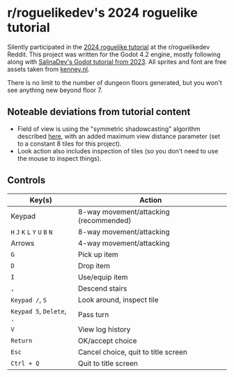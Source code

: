 # r/roguelikedev's 2024 roguelike tutorial

Silently participated in the [2024 roguelike tutorial](https://www.reddit.com/r/roguelikedev/comments/1dt8bqm/roguelikedev_does_the_complete_roguelike_tutorial/) at the r/roguelikedev Reddit. This project was written for the Godot 4.2 engine, mostly following along with [SalinaDev's Godot tutorial from 2023](https://selinadev.github.io/tags/roguelike/). All sprites and font are free assets taken from [kenney.nl](https://kenney.nl/).

There is no limit to the number of dungeon floors generated, but you won't see anything new beyond floor 7.

## Noteable deviations from tutorial content

- Field of view is using the "symmetric shadowcasting" algorithm described [here](https://www.albertford.com/shadowcasting/), with an added maximum view distance parameter (set to a constant 8 tiles for this project).
- Look action also includes inspection of tiles (so you don't need to use the mouse to inspect things).

## Controls

| Key(s) | Action |
| --- | --- |
| Keypad | 8-way movement/attacking (recommended) |
| `H` `J` `K` `L` `Y` `U` `B` `N` | 8-way movement/attacking |
| Arrows | 4-way movement/attacking |
| `G` | Pick up item |
| `D` | Drop item |
| `I` | Use/equip item |
| `,` | Descend stairs |
| `Keypad /`, `S` | Look around, inspect tile |
| `Keypad 5`, `Delete`, `.` | Pass turn |
| `V` | View log history |
| `Return` | OK/accept choice |
| `Esc` | Cancel choice, quit to title screen |
| `Ctrl + Q` | Quit to title screen |